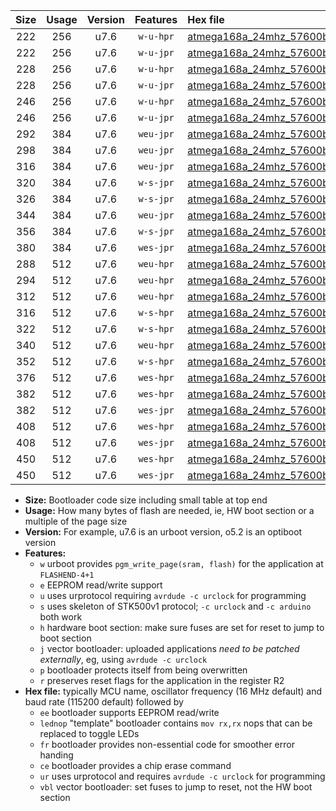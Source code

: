 |Size|Usage|Version|Features|Hex file|
|:-:|:-:|:-:|:-:|:--|
|222|256|u7.6|`w-u-hpr`|[atmega168a_24mhz_57600bps_ur.hex](https://raw.githubusercontent.com/stefanrueger/urboot/main/bootloaders/atmega168a/fcpu_24mhz/57600_bps/atmega168a_24mhz_57600bps_ur.hex)|
|222|256|u7.6|`w-u-jpr`|[atmega168a_24mhz_57600bps_ur_vbl.hex](https://raw.githubusercontent.com/stefanrueger/urboot/main/bootloaders/atmega168a/fcpu_24mhz/57600_bps/atmega168a_24mhz_57600bps_ur_vbl.hex)|
|228|256|u7.6|`w-u-hpr`|[atmega168a_24mhz_57600bps_lednop_ur.hex](https://raw.githubusercontent.com/stefanrueger/urboot/main/bootloaders/atmega168a/fcpu_24mhz/57600_bps/atmega168a_24mhz_57600bps_lednop_ur.hex)|
|228|256|u7.6|`w-u-jpr`|[atmega168a_24mhz_57600bps_lednop_ur_vbl.hex](https://raw.githubusercontent.com/stefanrueger/urboot/main/bootloaders/atmega168a/fcpu_24mhz/57600_bps/atmega168a_24mhz_57600bps_lednop_ur_vbl.hex)|
|246|256|u7.6|`w-u-hpr`|[atmega168a_24mhz_57600bps_lednop_fr_ur.hex](https://raw.githubusercontent.com/stefanrueger/urboot/main/bootloaders/atmega168a/fcpu_24mhz/57600_bps/atmega168a_24mhz_57600bps_lednop_fr_ur.hex)|
|246|256|u7.6|`w-u-jpr`|[atmega168a_24mhz_57600bps_lednop_fr_ur_vbl.hex](https://raw.githubusercontent.com/stefanrueger/urboot/main/bootloaders/atmega168a/fcpu_24mhz/57600_bps/atmega168a_24mhz_57600bps_lednop_fr_ur_vbl.hex)|
|292|384|u7.6|`weu-jpr`|[atmega168a_24mhz_57600bps_ee_ur_vbl.hex](https://raw.githubusercontent.com/stefanrueger/urboot/main/bootloaders/atmega168a/fcpu_24mhz/57600_bps/atmega168a_24mhz_57600bps_ee_ur_vbl.hex)|
|298|384|u7.6|`weu-jpr`|[atmega168a_24mhz_57600bps_ee_lednop_ur_vbl.hex](https://raw.githubusercontent.com/stefanrueger/urboot/main/bootloaders/atmega168a/fcpu_24mhz/57600_bps/atmega168a_24mhz_57600bps_ee_lednop_ur_vbl.hex)|
|316|384|u7.6|`weu-jpr`|[atmega168a_24mhz_57600bps_ee_lednop_fr_ur_vbl.hex](https://raw.githubusercontent.com/stefanrueger/urboot/main/bootloaders/atmega168a/fcpu_24mhz/57600_bps/atmega168a_24mhz_57600bps_ee_lednop_fr_ur_vbl.hex)|
|320|384|u7.6|`w-s-jpr`|[atmega168a_24mhz_57600bps_vbl.hex](https://raw.githubusercontent.com/stefanrueger/urboot/main/bootloaders/atmega168a/fcpu_24mhz/57600_bps/atmega168a_24mhz_57600bps_vbl.hex)|
|326|384|u7.6|`w-s-jpr`|[atmega168a_24mhz_57600bps_lednop_vbl.hex](https://raw.githubusercontent.com/stefanrueger/urboot/main/bootloaders/atmega168a/fcpu_24mhz/57600_bps/atmega168a_24mhz_57600bps_lednop_vbl.hex)|
|344|384|u7.6|`weu-jpr`|[atmega168a_24mhz_57600bps_ee_lednop_fr_ce_ur_vbl.hex](https://raw.githubusercontent.com/stefanrueger/urboot/main/bootloaders/atmega168a/fcpu_24mhz/57600_bps/atmega168a_24mhz_57600bps_ee_lednop_fr_ce_ur_vbl.hex)|
|356|384|u7.6|`w-s-jpr`|[atmega168a_24mhz_57600bps_lednop_fr_vbl.hex](https://raw.githubusercontent.com/stefanrueger/urboot/main/bootloaders/atmega168a/fcpu_24mhz/57600_bps/atmega168a_24mhz_57600bps_lednop_fr_vbl.hex)|
|380|384|u7.6|`wes-jpr`|[atmega168a_24mhz_57600bps_ee_vbl.hex](https://raw.githubusercontent.com/stefanrueger/urboot/main/bootloaders/atmega168a/fcpu_24mhz/57600_bps/atmega168a_24mhz_57600bps_ee_vbl.hex)|
|288|512|u7.6|`weu-hpr`|[atmega168a_24mhz_57600bps_ee_ur.hex](https://raw.githubusercontent.com/stefanrueger/urboot/main/bootloaders/atmega168a/fcpu_24mhz/57600_bps/atmega168a_24mhz_57600bps_ee_ur.hex)|
|294|512|u7.6|`weu-hpr`|[atmega168a_24mhz_57600bps_ee_lednop_ur.hex](https://raw.githubusercontent.com/stefanrueger/urboot/main/bootloaders/atmega168a/fcpu_24mhz/57600_bps/atmega168a_24mhz_57600bps_ee_lednop_ur.hex)|
|312|512|u7.6|`weu-hpr`|[atmega168a_24mhz_57600bps_ee_lednop_fr_ur.hex](https://raw.githubusercontent.com/stefanrueger/urboot/main/bootloaders/atmega168a/fcpu_24mhz/57600_bps/atmega168a_24mhz_57600bps_ee_lednop_fr_ur.hex)|
|316|512|u7.6|`w-s-hpr`|[atmega168a_24mhz_57600bps.hex](https://raw.githubusercontent.com/stefanrueger/urboot/main/bootloaders/atmega168a/fcpu_24mhz/57600_bps/atmega168a_24mhz_57600bps.hex)|
|322|512|u7.6|`w-s-hpr`|[atmega168a_24mhz_57600bps_lednop.hex](https://raw.githubusercontent.com/stefanrueger/urboot/main/bootloaders/atmega168a/fcpu_24mhz/57600_bps/atmega168a_24mhz_57600bps_lednop.hex)|
|340|512|u7.6|`weu-hpr`|[atmega168a_24mhz_57600bps_ee_lednop_fr_ce_ur.hex](https://raw.githubusercontent.com/stefanrueger/urboot/main/bootloaders/atmega168a/fcpu_24mhz/57600_bps/atmega168a_24mhz_57600bps_ee_lednop_fr_ce_ur.hex)|
|352|512|u7.6|`w-s-hpr`|[atmega168a_24mhz_57600bps_lednop_fr.hex](https://raw.githubusercontent.com/stefanrueger/urboot/main/bootloaders/atmega168a/fcpu_24mhz/57600_bps/atmega168a_24mhz_57600bps_lednop_fr.hex)|
|376|512|u7.6|`wes-hpr`|[atmega168a_24mhz_57600bps_ee.hex](https://raw.githubusercontent.com/stefanrueger/urboot/main/bootloaders/atmega168a/fcpu_24mhz/57600_bps/atmega168a_24mhz_57600bps_ee.hex)|
|382|512|u7.6|`wes-hpr`|[atmega168a_24mhz_57600bps_ee_lednop.hex](https://raw.githubusercontent.com/stefanrueger/urboot/main/bootloaders/atmega168a/fcpu_24mhz/57600_bps/atmega168a_24mhz_57600bps_ee_lednop.hex)|
|382|512|u7.6|`wes-jpr`|[atmega168a_24mhz_57600bps_ee_lednop_vbl.hex](https://raw.githubusercontent.com/stefanrueger/urboot/main/bootloaders/atmega168a/fcpu_24mhz/57600_bps/atmega168a_24mhz_57600bps_ee_lednop_vbl.hex)|
|408|512|u7.6|`wes-hpr`|[atmega168a_24mhz_57600bps_ee_lednop_fr.hex](https://raw.githubusercontent.com/stefanrueger/urboot/main/bootloaders/atmega168a/fcpu_24mhz/57600_bps/atmega168a_24mhz_57600bps_ee_lednop_fr.hex)|
|408|512|u7.6|`wes-jpr`|[atmega168a_24mhz_57600bps_ee_lednop_fr_vbl.hex](https://raw.githubusercontent.com/stefanrueger/urboot/main/bootloaders/atmega168a/fcpu_24mhz/57600_bps/atmega168a_24mhz_57600bps_ee_lednop_fr_vbl.hex)|
|450|512|u7.6|`wes-hpr`|[atmega168a_24mhz_57600bps_ee_lednop_fr_ce.hex](https://raw.githubusercontent.com/stefanrueger/urboot/main/bootloaders/atmega168a/fcpu_24mhz/57600_bps/atmega168a_24mhz_57600bps_ee_lednop_fr_ce.hex)|
|450|512|u7.6|`wes-jpr`|[atmega168a_24mhz_57600bps_ee_lednop_fr_ce_vbl.hex](https://raw.githubusercontent.com/stefanrueger/urboot/main/bootloaders/atmega168a/fcpu_24mhz/57600_bps/atmega168a_24mhz_57600bps_ee_lednop_fr_ce_vbl.hex)|

- **Size:** Bootloader code size including small table at top end
- **Usage:** How many bytes of flash are needed, ie, HW boot section or a multiple of the page size
- **Version:** For example, u7.6 is an urboot version, o5.2 is an optiboot version
- **Features:**
  + `w` urboot provides `pgm_write_page(sram, flash)` for the application at `FLASHEND-4+1`
  + `e` EEPROM read/write support
  + `u` uses urprotocol requiring `avrdude -c urclock` for programming
  + `s` uses skeleton of STK500v1 protocol; `-c urclock` and `-c arduino` both work
  + `h` hardware boot section: make sure fuses are set for reset to jump to boot section
  + `j` vector bootloader: uploaded applications *need to be patched externally*, eg, using `avrdude -c urclock`
  + `p` bootloader protects itself from being overwritten
  + `r` preserves reset flags for the application in the register R2
- **Hex file:** typically MCU name, oscillator frequency (16 MHz default) and baud rate (115200 default) followed by
  + `ee` bootloader supports EEPROM read/write
  + `lednop` "template" bootloader contains `mov rx,rx` nops that can be replaced to toggle LEDs
  + `fr` bootloader provides non-essential code for smoother error handing
  + `ce` bootloader provides a chip erase command
  + `ur` uses urprotocol and requires `avrdude -c urclock` for programming
  + `vbl` vector bootloader: set fuses to jump to reset, not the HW boot section
